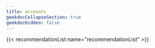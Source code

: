 ```yaml
---
title: accounts
geekdocCollapseSection: true
geekdocHidden: false
---
```


{{< recommendationList name="recommendationList" >}}
